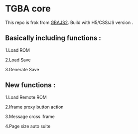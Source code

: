 # TGBA core

This repo is frok from [GBAJS2](https://github.com/andychase/gbajs2). Build with H5/CSS/JS version . 

## Basically including functions :

1.Load ROM

2.Load Save

3.Generate Save

## New functions : 

1.Load Remote ROM

2.Iframe proxy button action

3.Message cross iframe

4.Page size auto suite